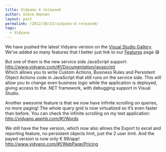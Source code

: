 ```yaml
---
title: Vidyano 4 released
author: Steve Hansen
layout: post
permalink: /2012/10/23/vidyano-4-released/
tags:
  - Vidyano
---
```

We have pushed the latest Vidyano version on the [Visual Studio Gallery][1]. We&#8217;ve added so many features that I better just link to our [Features][2] page :smile: 

But one of them is the new service side JavaScript support: <http://www.vidyano.com/#!/Documentation/javascript>  
Which allows you to write Custom Actions, Business Rules and Persistent Object Actions code in JavaScript that still runs on the service side. This will allow you to change even business logic while the application is deployed, giving access to the .NET framework, with debugging support in Visual Studio.

Another awesome feature is that we now have infinite scrolling on queries, no more paging! The whole query grid is now virtualized so it&#8217;s even faster than before. You can check the infinite scrolling on my test application: <http://vidyano.apphb.com/#!/Words>

We still have the free version, which now also allows the Export to excel and reporting feature, no persistent objects limit, just the 2 user limit. And the payed version is now only € 99/app! <http://www.vidyano.com/#!/WebPage/Pricing>

 [1]: http://visualstudiogallery.msdn.microsoft.com/93793ad7-6fa2-4a90-992e-cb703f72b644 "Visual Studio Gallery"
 [2]: http://www.vidyano.com/#!/WebPage/Features "Features"
